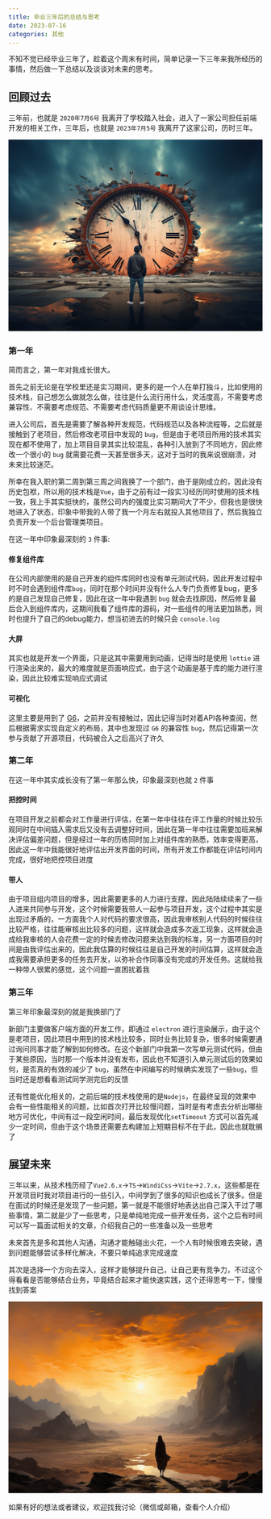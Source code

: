 ```yaml
---
title: 毕业三年后的总结与思考
date: 2023-07-16
categories: 其他
---
```


不知不觉已经毕业三年了，趁着这个周末有时间，简单记录一下三年来我所经历的事情，然后做一下总结以及谈谈对未来的思考。

## 回顾过去

三年前，也就是 `2020年7月6号` 我离开了学校踏入社会，进入了一家公司担任前端开发的相关工作，三年后，也就是 `2023年7月5号` 我离开了这家公司，历时三年。


![clock.png](./img/clock.png)

### 第一年

简而言之，第一年对我成长很大。

首先之前无论是在学校里还是实习期间，更多的是一个人在单打独斗，比如使用的技术栈，自己想怎么做就怎么做，往往是什么流行用什么，灵活度高，不需要考虑兼容性、不需要考虑规范、不需要考虑代码质量更不用谈设计思维。

进入公司后，首先是需要了解各种开发规范，代码规范以及各种流程等，之后就是接触到了老项目，然后修改老项目中发现的 `bug`，但是由于老项目所用的技术其实现在都不使用了，加上项目目录其实比较混乱，各种引入放到了不同地方，因此修改一个很小的 `bug` 就需要花费一天甚至很多天，这对于当时的我来说很崩溃，对未来比较迷茫。

所幸在我入职的第二周到第三周之间我换了一个部门，由于是刚成立的，因此没有历史包袱，所以用的技术栈是`Vue`，由于之前有过一段实习经历同时使用的技术栈一致，我上手其实挺快的，虽然公司内的强度比实习期间大了不少，但我也是很快地进入了状态，印象中带我的人带了我一个月左右就投入其他项目了，然后我独立负责开发一个后台管理类项目。

在这一年中印象最深刻的 `3` 件事:

#### 修复组件库

在公司内部使用的是自己开发的组件库同时也没有单元测试代码，因此开发过程中时不时会遇到组件库`bug`，同时在那个时间并没有什么人专门负责修复bug，更多的是自己发现自己修复，因此在这一年中我遇到 `bug` 就会去找原因，然后修复最后合入到组件库内，这期间我看了组件库的源码，对一些组件的用法更加熟悉，同时也提升了自己的debug能力，想当初进去的时候只会 `console.log`

#### 大屏

其实也就是开发一个界面，只是这其中需要用到动画，记得当时是使用 `lottie` 进行渲染出来的，最大的难度就是页面响应式，由于这个动画是基于库的能力进行渲染，因此比较难实现响应式调试

#### 可视化

这里主要是用到了 [G6](https://g6.antv.antgroup.com/)，之前并没有接触过，因此记得当时对着API各种查阅，然后根据需求实现自定义的布局，其中也发现过 `G6` 的兼容性 `bug`，然后记得第一次参与贡献了开源项目，代码被合入之后高兴了许久

### 第二年

在这一年中其实成长没有了第一年那么快，印象最深刻也就 `2` 件事

#### 把控时间

在项目开发之前都会对工作量进行评估，在第一年中往往在评工作量的时候比较乐观同时在中间插入需求后又没有去调整好时间，因此在第一年中往往需要加班来解决评估偏差问题，但是经过一年的历练同时加上对组件库的熟悉，效率变得更高，因此这一年中我能很好地评估出开发界面的时间，所有开发工作都能在评估时间内完成，很好地把控项目进度

#### 带人

由于项目组内项目的增多，因此需要更多的人力进行支撑，因此陆陆续续来了一些人进来共同参与开发，这个时候需要我带人一起参与项目开发，这个过程中其实是出现过矛盾的，一方面我个人对代码的要求很高，因此我审核别人代码的时候往往比较严格，往往能审核出比较多的问题，这样就会造成多次返工现象，这样就会造成给我审核的人会花费一定的时候去修改问题来达到我的标准，另一方面项目的时间是由我评估出来的，因此我估算的时候往往是自己开发的时间估算，这样就会造成我需要承担更多的任务去开发，以弥补合作同事没有完成的开发任务。这就给我一种带人很累的感觉，这个问题一直困扰着我

### 第三年

第三年印象最深刻的就是我换部门了

新部门主要做客户端方面的开发工作，即通过 `electron` 进行渲染展示，由于这个是老项目，因此项目中用到的技术栈比较多，同时业务比较复杂，很多时候需要通过询问同事才能了解到如何修改。在这个新部门中我第一次写单元测试代码，但由于某些原因，当时那一个版本并没有发布，因此也不知道引入单元测试后的效果如何，是否真的有效的减少了 `bug`，虽然在中间编写的时候确实发现了一些`bug`，但当时还是想看看测试同学测完后的反馈

还有性能优化相关的，之前后端的技术栈使用的是`Nodejs`，在最终呈现的效果中会有一些性能相关的问题，比如首次打开比较慢问题，当时是有考虑去分析出哪些地方可优化，中间有过一段空闲时间，最后发现优化`setTimeout` 方式可以首先减少一定时间，但由于这个场景还需要去构建加上短期目标不在于此，因此也就耽搁了

## 展望未来

三年以来，从技术栈历经了`Vue2.6.x`->`TS`->`WindiCss`->`Vite`->`2.7.x`，这些都是在开发项目时我对项目进行的一些引入，中间学到了很多的知识也成长了很多。但是在面试的时候还是发现了一些问题，第一就是不能很好地表达出自己深入干过了哪些事情，第二就是少了一些思考，只是单纯地完成一些开发任务，这个之后有时间可以写一篇面试相关的文章，介绍我自己的一些准备以及一些思考

未来首先是多和其他人沟通，沟通才能触碰出火花，一个人有时候很难去突破，遇到问题能够尝试多样化解决，不要只单纯追求完成速度

其次是选择一个方向去深入，这样才能够提升自己，让自己更有竞争力，不过这个得看看是否能够结合业务，毕竟结合起来才能快速实践，这个还得思考一下，慢慢找到答案


![fulture.jpg](./img/fulture.jpg)

如果有好的想法或者建议，欢迎找我讨论（微信或邮箱，查看个人介绍）

